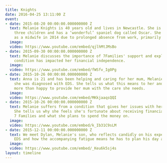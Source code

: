 ```yaml
---
title: Knights
date: 2016-04-25 13:11:00 Z
event:
- date: 2015-08-20 00:00:00.000000000 Z
  text: Melanie Knights is 40 years old and lives in Newcastle. She is married with
    three children and has a ‘wonderful’ spaniel dog called Oscar. She lost her job
    as a midwife in 2014 due to prolonged absence from work, primarily caused by arthritis.
  image: 
  video: https://www.youtube.com/embed/qjlhMtJMsBo
- date: 2015-09-30 00:00:00.000000000 Z
  text: Melanie discusses the importance of 7Families' support and explain how her
    condition has impacted her financial independence.
  image: 
  video: https://www.youtube.com/embed/fWSfv_Ig0Pg
- date: 2015-10-26 00:00:00.000000000 Z
  text: Anna is 21 and has been helping and caring for her mum, Melanie, ever since
    she was diagnosed with EDS. She tells us what this means to her and why she's
    more than happy to provide her mum with the care she needs.
  image: 
  video: https://www.youtube.com/embed/MKkjaaqsQQI
- date: 2015-10-26 00:00:00.000000000 Z
  text: Melanie suffers from a condition that gives her issues with her mobility.
    She tells us why she feels she's fortunate about receiving financial support from
    7 Families and what she plans to spend the money on.
  image: 
  video: https://www.youtube.com/embed/k_Ib31C9sLM
- date: 2015-12-11 00:00:00.000000000 Z
  text: We meet Dylan, Melanie's son, who reflects candidly on his experience with
    EDS and how the accompanying fatigue means he has to plan his day accordingly.
  image: 
  video: https://www.youtube.com/embed/_Keu6k5sj4s
layout: timeline
---
```



